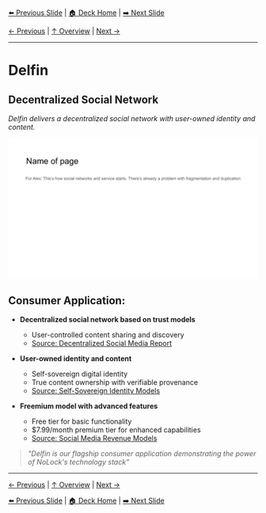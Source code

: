 <!-- Navigation Header -->
[⬅️ Previous Slide](slide12.md) | [🏠 Deck Home](../README.md) | [➡️ Next Slide](slide14.md)

[← Previous](slide12.md) | [↑ Overview](../README.md) | [Next →](slide14.md)

---

# Delfin

## Decentralized Social Network

*Delfin delivers a decentralized social network with user-owned identity and content.*

![Delfin](../images/slide12.png)


## Consumer Application:

- **Decentralized social network based on trust models**
  - User-controlled content sharing and discovery
  - [Source: Decentralized Social Media Report](https://www.ncbi.nlm.nih.gov/pmc/articles/PMC8521542/)

- **User-owned identity and content**
  - Self-sovereign digital identity
  - True content ownership with verifiable provenance
  - [Source: Self-Sovereign Identity Models](https://www.frontiersin.org/articles/10.3389/fbloc.2019.00009/full)

- **Freemium model with advanced features**
  - Free tier for basic functionality
  - $7.99/month premium tier for enhanced capabilities
  - [Source: Social Media Revenue Models](https://www.businessofapps.com/data/social-networking-revenue/)

> *"Delfin is our flagship consumer application demonstrating the power of NoLock's technology stack"*



---

[← Previous](slide12.md) | [↑ Overview](../README.md) | [Next →](slide14.md)



<!-- Navigation Footer -->
[⬅️ Previous Slide](slide12.md) | [🏠 Deck Home](../README.md) | [➡️ Next Slide](slide14.md)